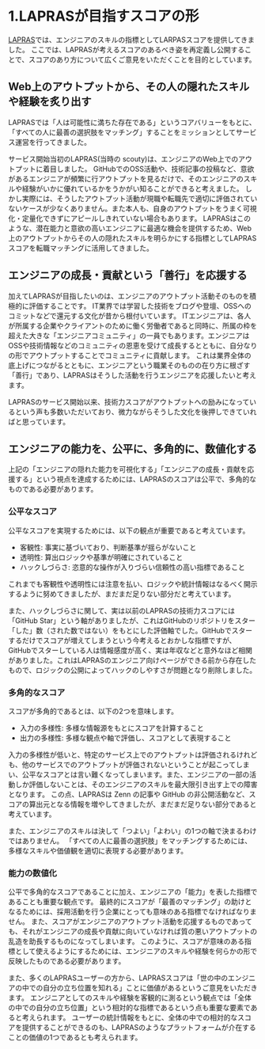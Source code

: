 # 1.LAPRASが目指すスコアの形

[LAPRAS](https://lapras.com)では、エンジニアのスキルの指標としてLARPASスコアを提供してきました。
ここでは、LAPRASが考えるスコアのあるべき姿を再定義し公開することで、スコアのあり方について広くご意見をいただくことを目的としています。


## Web上のアウトプットから、その人の隠れたスキルや経験を炙り出す

LAPRASでは「人は可能性に満ちた存在である」というコアバリューをもとに、「すべての人に最善の選択肢をマッチング」することをミッションとしてサービス運営を行ってきました。

サービス開始当初のLAPRAS(当時の scouty)は、エンジニアのWeb上でのアウトプットに着目しました。
GitHubでのOSS活動や、技術記事の投稿など、意欲があるエンジニアが頻繁に行アウトプットを見るだけで、そのエンジニアのスキルや経験がいかに優れているかをうかがい知ることができると考えました。
しかし実際には、そうしたアウトプット活動が現職や転職先で適切に評価されていないケースが少なくありません。また本人も、自身のアウトプットをうまく可視化・定量化できずにアピールしきれていない場合もあります。
LAPRASはこのような、潜在能力と意欲の高いエンジニアに最適な機会を提供するため、Web上のアウトプットからその人の隠れたスキルを明らかにする指標としてLAPRASスコアを転職マッチングに活用してきました。

## エンジニアの成長・貢献という「善行」を応援する

加えてLAPRASが目指したいのは、エンジニアのアウトプット活動そのものを積極的に評価することです。
IT業界では学習した技術をブログや登壇、OSSへのコミットなどで還元する文化が昔から根付いています。
ITエンジニアは、各人が所属する企業やクライアントのために働く労働者であると同時に、所属の枠を超えた大きな「エンジニアコミュニティ」の一員でもあります。エンジニアはOSSや技術情報などのコミュニティの恩恵を受けて成長するとともに、自分なりの形でアウトプットすることでコミュニティに貢献します。
これは業界全体の底上げにつながるとともに、エンジニアという職業そのものの在り方に根ざす「善行」であり、LAPRASはそうした活動を行うエンジニアを応援したいと考えます。

LAPRASのサービス開始以来、技術力スコアがアウトプットへの励みになっているという声も多数いただいており、微力ながらそうした文化を後押しできていればと思っています。

## エンジニアの能力を、公平に、多角的に、数値化する

上記の「エンジニアの隠れた能力を可視化する」「エンジニアの成長・貢献を応援する」という視点を達成するためには、LAPRASのスコアは公平で、多角的なものである必要があります。

### 公平なスコア
公平なスコアを実現するためには、以下の観点が重要であると考えています。

* 客観性: 事実に基づいており、判断基準が揺らがないこと
* 透明性: 算出ロジックや基準が明確にされていること
* ハックしづらさ: 恣意的な操作が入りづらい信頼性の高い指標であること

これまでも客観性や透明性には注意を払い、ロジックや統計情報はなるべく開示するように努めてきましたが、まだまだ足りない部分だと考えています。

また、ハックしづらさに関して、実は以前のLAPRASの技術力スコアには「GitHub Star」という軸がありましたが、これはGitHubのリポジトリをスター「した」数（された数ではない）をもとにした評価軸でした。GitHubでスターするだけでスコアが増えてしまうという今考えるとおかしな指標ですが、GitHubでスターしている人は情報感度が高く、実は年収などと意外なほど相関がありました。これはLAPRASのエンジニア向けページができる前から存在したもので、ロジックの公開によってハックのしやすさが問題となり削除しました。

### 多角的なスコア

スコアが多角的であるとは、以下の2つを意味します。

* 入力の多様性: 多様な情報源をもとにスコアを計算すること
* 出力の多様性: 多様な観点や軸で評価し、スコアとして表現すること

入力の多様性が低いと、特定のサービス上でのアウトプットは評価されるけれども、他のサービスでのアウトプットが評価されないということが起こってしまい、公平なスコアとは言い難くなってしまいます。また、エンジニアの一部の活動しか評価しないことは、そのエンジニアのスキルを最大限引き出す上での障害となります。
この点、LAPRASは Zenn の記事や GitHub の非公開活動など、スコアの算出元となる情報を増やしてきましたが、まだまだ足りない部分であると考えています。

また、エンジニアのスキルは決して「つよい」「よわい」の1つの軸で決まるわけではありません。
「すべての人に最善の選択肢」をマッチングするためには、多様なスキルや価値観を適切に表現する必要があります。


### 能力の数値化

公平で多角的なスコアであることに加え、エンジニアの「能力」を表した指標であることも重要な観点です。
最終的にスコアが「最善のマッチング」の助けとなるためには、採用活動を行う企業にとっても意味のある指標でなければなりません。
また、スコアがエンジニアのアウトプット活動を応援するものであっても、それがエンジニアの成長や貢献に向いていなければ質の悪いアウトプットの乱造を助長するものになってしまいます。
このように、スコアが意味のある指標として使えるようにするためには、エンジニアのスキルや経験を何らかの形で反映したものである必要があります。

また、多くのLAPRASユーザーの方から、LAPRASスコアは「世の中のエンジニアの中での自分の立ち位置を知れる」ことに価値があるというご意見をいただきます。
エンジニアとしてのスキルや経験を客観的に測るという観点では「全体の中での自分の立ち位置」という相対的な指標であるという点も重要な要素であると考えられます。
ユーザーの統計情報をもとに、全体の中での相対的なスコアを提供することができるのも、LAPRASのようなプラットフォームが介在することの価値の1つであるとも考えられます。

